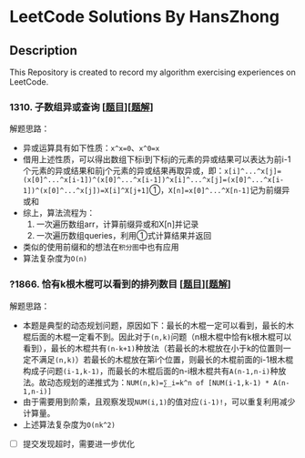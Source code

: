 # LeetCode Solutions By HansZhong
## Description
This Repository is created to record my algorithm exercising experiences on LeetCode.
### 1310. 子数组异或查询 \[[题目](https://leetcode-cn.com/problems/xor-queries-of-a-subarray/)]\[[题解](./Solutions/1310.py)]
解题思路：
* 异或运算具有如下性质：`x^x=0`、`x^0=x`
* 借用上述性质，可以得出数组下标i到下标j的元素的异或结果可以表达为前i-1个元素的异或结果和前j个元素的异或结果再取异或，即：`x[i]^...^x[j]=(x[0]^...^x[i-1])^(x[0]^...^x[i-1])^x[i]^...^x[j]=(x[0]^...^x[i-1])^(x[0]^...^x[j])=X[i]^X[j+1]`①，`X[n]=x[0]^...^X[n-1]`记为前缀异或和
* 综上，算法流程为：
	1. 一次遍历数组arr，计算前缀异或和X[n]并记录
	2. 一次遍历数组queries，利用①式计算结果并返回
* 类似的使用前缀和的想法在`积分图`中也有应用
* 算法复杂度为`O(n)`

### ?1866. 恰有k根木棍可以看到的排列数目 \[[题目](https://leetcode-cn.com/problems/number-of-ways-to-rearrange-sticks-with-k-sticks-visible/)]\[[题解](https://github.com/HansZhong/LeetCode-Solutions/blob/main/Solutions/1866.py)]
解题思路：
* 本题是典型的动态规划问题，原因如下：最长的木棍一定可以看到，最长的木棍后面的木棍一定看不到。因此对于`(n,k)`问题（n根木棍中恰有k根木棍可以看到），最长的木棍共有`(n-k+1)`种放法（若最长的木棍放在小于k的位置则一定不满足`(n,k)`）若最长的木棍放在第i个位置，则最长的木棍前面的i-1根木棍构成子问题`(i-1,k-1)`，而最长的木棍后面的n-i根木棍共有`A(n-1,n-i)`种放法。故动态规划的递推式为：`NUM(n,k)=∑_i=k^n of [NUM(i-1,k-1) * A(n-1,n-i)]`
* 由于需要用到阶乘，且观察发现`NUM(i,1)`的值对应`(i-1)!`，可以重复利用减少计算量。
* 上述算法复杂度为`O(nk^2)`
- [ ] 提交发现超时，需要进一步优化

